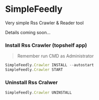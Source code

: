 # SimpleFeedly
Very simple Rss Crawler & Reader tool

Details coming soon...

### Install Rss Crawler (topshelf app)
> Remember run CMD as Administrator

```js
SimpleFeedly.Crawler INSTALL --autostart
SimpleFeedly.Crawler START
```

### Uninstall Rss Cralwer
```js
SimpleFeedly.Crawler UNINSTALL
```
